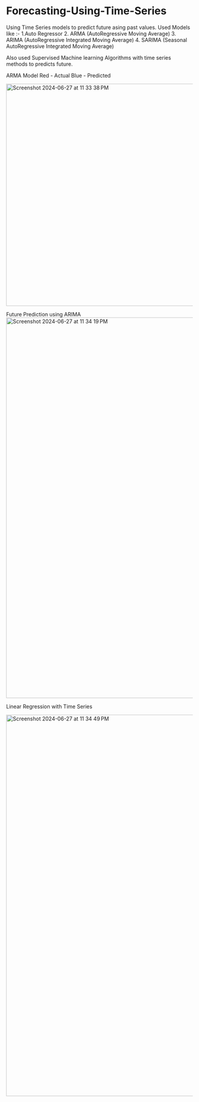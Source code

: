 # Forecasting-Using-Time-Series

Using Time Series models to predict future asing past values.
Used Models like :-
1.Auto Regressor
2. ARMA (AutoRegressive Moving Average)
3. ARIMA (AutoRegressive Integrated Moving Average)
4. SARIMA (Seasonal AutoRegressive Integrated Moving Average)

Also used Supervised Machine learning Algorithms with time series methods to predicts future.


ARMA Model
Red - Actual
Blue - Predicted

<img width="600" alt="Screenshot 2024-06-27 at 11 33 38 PM" src="https://github.com/Anandkumar8418/Forecasting-Using-Time-Series/assets/119500199/7b87c33f-7c7c-4eab-a72e-fcad5416f876">


Future Prediction using ARIMA
<img width="1028" alt="Screenshot 2024-06-27 at 11 34 19 PM" src="https://github.com/Anandkumar8418/Forecasting-Using-Time-Series/assets/119500199/9e86f867-92c5-4993-b0be-acb7a5ab440e">


Linear Regression with Time Series

<img width="1030" alt="Screenshot 2024-06-27 at 11 34 49 PM" src="https://github.com/Anandkumar8418/Forecasting-Using-Time-Series/assets/119500199/7d6cffec-040a-43fc-bbdf-55bc2a84e050">
